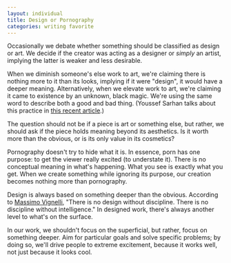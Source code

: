 ```yaml
---
layout: individual
title: Design or Pornography
categories: writing favorite
---
```


Occasionally we debate whether something should be classified as design or art. We decide if the creator was acting as a designer or *simply* an artist, implying the latter is weaker and less desirable.

When we diminish someone's else work to art, we're claiming there is nothing more to it than its looks, implying if it were "design", it would have a deeper meaning. Alternatively, when we elevate work to art, we're claiming it came to existence by an unknown, black magic. We're using the same word to describe both a good and bad thing. (Youssef Sarhan talks about this practice in [this recent article](http://sefsar.com/terrible-copywriting-on-applecom).)

The question should not be if a piece is art or something else, but rather, we should ask if the piece holds meaning beyond its aesthetics. Is it worth more than the obvious, or is its only value in its cosmetics?

Pornography doesn't try to hide what it is. In essence, porn has one purpose: to get the viewer really excited (to understate it). There is no conceptual meaning in what's happening. What you see is exactly what you get. When we create something while ignoring its purpose, our creation becomes nothing more than pornography.

Design is always based on something deeper than the obvious. According to [Massimo Vignelli](http://en.wikipedia.org/wiki/Massimo_Vignelli), "There is no design without discipline. There is no discipline without intelligence." In designed work, there's always another level to what's on the surface. 

In our work, we shouldn't focus on the superficial, but rather, focus on something deeper. Aim for particular goals and solve specific problems; by doing so, we'll drive people to extreme excitement, because it works well, not just because it looks cool.



